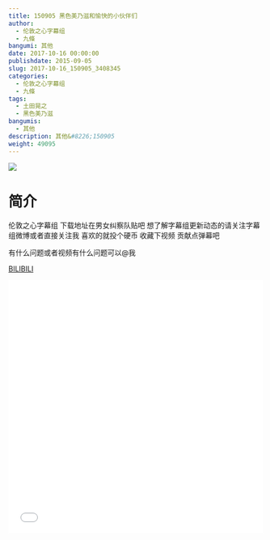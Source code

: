 ```yaml
---
title: 150905 黑色美乃滋和愉快的小伙伴们
author: 
  - 伦敦之心字幕组
  - 九條
bangumi: 其他
date: 2017-10-16 00:00:00
publishdate: 2015-09-05
slug: 2017-10-16_150905_3408345
categories: 
  - 伦敦之心字幕组
  - 九條
tags: 
  - 土田晃之
  - 黑色美乃滋
bangumis: 
  - 其他
description: 其他&#8226;150905
weight: 49095
---
```


![](https://i.imgur.com/0SbYp4N.jpg)

# 简介  
伦敦之心字幕组 下载地址在男女纠察队贴吧 想了解字幕组更新动态的请关注字幕组微博或者直接关注我 喜欢的就投个硬币 收藏下视频 贡献点弹幕吧


有什么问题或者视频有什么问题可以@我

  [BILIBILI](https://www.bilibili.com/video/av3408345/)


<div class="vcontainer">  <iframe class='video' src="//www.bilibili.com/blackboard/player.html?cid=5402512&aid=3408345" width="100%" height="500" frameborder="0" allowfullscreen="allowfullscreen"></iframe></div>
